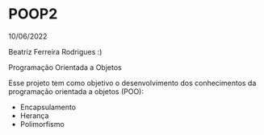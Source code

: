 # POOP2

10/06/2022

Beatriz Ferreira Rodrigues :)

Programação Orientada a Objetos

Esse projeto tem como objetivo o desenvolvimento dos conhecimentos da programação orientada a objetos (POO): 
- Encapsulamento
- Herança
- Polimorfismo

